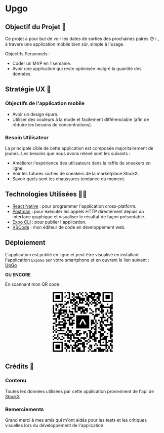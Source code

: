 # Upgo

## Objectif du Projet 🎯

Ce projet a pour but de voir les dates de sorties des prochaines paires 😯✨, à travers une application mobile bien sûr, simple à l'usage.

Objectifs Personnels :

-   Coder un MVP en 1 semaine.
-   Avoir une application qui reste optimisée malgré la quantité des données.

## Stratégie UX 📑

### Objectifs de l'application mobile

-   Avoir un design épuré.
-   Utiliser des couleurs à la mode et facilement différenciable (afin de réduire les besoins de concentrations).

### Besoin Utilisateur

La principale cible de cette application est composée majoritairement de jeunes. Les besoins que nous avons relevé sont les suivants :

-   Améliorer l'expérience des utilisateurs dans la raffle de sneakers en ligne.
-   Voir les futures sorties de sneakers de la marketplace StockX.
-   Savoir quels sont les chaussures tendance du moment.

## Technologies Utilisées :man_technologist:

-   [React Native](https://reactnative.dev/) : pour programmer l'application cross-platform.
-   [Postman](https://www.postman.com/) : pour exécuter les appels HTTP directement depuis un interface graphique et visualiser le résultat de façon présentable.
-   [Expo CLI](https://expo.dev/) : pour publier l'application.
-   [VSCode](https://code.visualstudio.com) : mon éditeur de code en développement web.

## Déploiement

L'application est publié en ligne et peut être visualisé en installant l'application `ExpoGo` sur votre smartphone et en ouvrant le lien suivant : [UpGo](https://expo.dev/@willyndefo/Upgo)

**OU ENCORE**

En scannant mon QR code :

<div align="center">
    <img src="./MDImages/QRCode.png" alt="" width="200" />
</div>

## Crédits 🌟

### Contenu

Toutes les données utilisées par cette application proviennent de l'api de [StockX](https://stockx.com/api/)

### Remerciements

Grand merci à mes amis qui m'ont aidés pour les tests et les critiques visuelles lors du développement de l'application.
